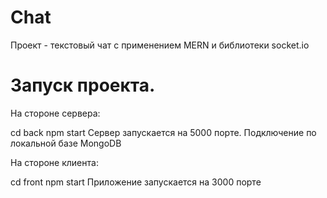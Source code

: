 # Chat
Проект - текстовый чат с применением MERN и библиотеки socket.io

# Запуск проекта.

На стороне сервера:

cd back
npm start 
Сервер запускается на 5000 порте. Подключение по локальной базе MongoDB 

На стороне клиента:

cd front
npm start
Приложение запускается на 3000 порте
